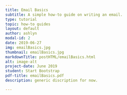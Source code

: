 ```yaml
---
title: Email Basics
subtitle: A simple how-to guide on writing an email.
type: tutorial
topic: how-to guides
layout: default
author: ashlyn
modal-id: 2
date: 2019-06-27
img: emailBasics.jpg
thumbnail: emailBasics.jpg
markdownTitle: postHTML/emailBasics.html
alt: image-alt
project-date: June 2019
student: Start Bootstrap
pdf-title: emailBasics.pdf
description: generic discription for now.

---
```

